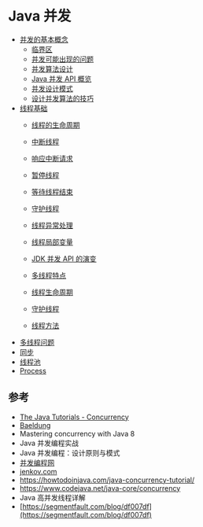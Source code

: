 # Java 并发

- [并发的基本概念](concurrency_design/1_concurrency_concepts.md)
	- [临界区](critical_section.md)
	- [并发可能出现的问题](2_concurrency_problem.md)
	- [并发算法设计](concurrency_design/3_concurrent_methodology.md)
	- [Java 并发 API 概览](concurrency_design/4_concurrency_java_api.md)
	- [并发设计模式](concurrency_design/5_concurrency_design_pattern.md)
	- [设计并发算法的技巧](concurrency_design/6_design_concurrent_tips.md)
- [线程基础](thread/thread_create.md)
	- [线程的生命周期](thread/thread_state.md)
	- [中断线程](thread/thread_interrupt.md)
	- [响应中断请求](thread/thread_interrupt_advanced.md)
	- [暂停线程](thread/thread_sleep.md)
	- [等待线程结束](thread/thread_finish.md)
	- [守护线程](thread/thread_daemon.md)
	- [线程异常处理](thread/thread_exception.md)
	- [线程局部变量](thread/thread_local_variable.md)


  - [JDK 并发 API 的演变](evolution.md)
  - [多线程特点](thread_characteristic.md)
  - [线程生命周期](3_thread_state.md)
  - [守护线程](4_daemon_thread.md)
  - [线程方法](5_thread_methods.md)
- [多线程问题](6_sync.md)
- [同步](7_sync_method.md)
- [线程池](6_thread_pool.md)
- [Process](process.md)

## 参考

- [The Java Tutorials - Concurrency](https://docs.oracle.com/javase/tutorial/essential/concurrency/index.html)
- [Baeldung](https://www.baeldung.com/java-concurrency)
- Mastering concurrency with Java 8
- Java 并发编程实战
- Java 并发编程：设计原则与模式
- [并发编程网](http://ifeve.com/)
- [jenkov.com](http://tutorials.jenkov.com/java-util-concurrent/index.html)
- https://howtodoinjava.com/java-concurrency-tutorial/
- https://www.codejava.net/java-core/concurrency
- Java 高并发线程详解
- [https://segmentfault.com/blog/df007df](https://segmentfault.com/blog/df007df)
